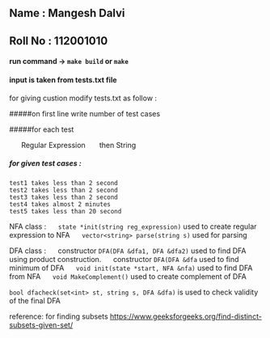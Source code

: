 ## Name : Mangesh Dalvi

## Roll No : 112001010

#### run command -> ``` make build ``` or ``` make ```

#### input is taken from tests.txt file
for giving custion modify tests.txt as follow : 

#####on first line write number of test cases

#####for each test 

$~~~~~$  Regular Expression 
$~~~~~$  then String

##### for given test cases : 
    test1 takes less than 2 second
    test2 takes less than 2 second
    test3 takes less than 2 second
    test4 takes almost 2 minutes
    test5 takes less than 20 second

NFA class : 
$~~~~~$```state *init(string reg_expression)``` used to create regular expression to NFA
$~~~~~$```vector<string> parse(string s)``` used for parsing

DFA class :
$~~~~~$constructor ```DFA(DFA &dfa1, DFA &dfa2)``` used to find DFA using product construction.
$~~~~~$constructor ```DFA(DFA &dfa``` used to find minimum of DFA
$~~~~~$```void init(state *start, NFA &nfa)``` used to find DFA from NFA
$~~~~~$```void MakeComplement()``` used to create complement of DFA

```bool dfacheck(set<int> st, string s, DFA &dfa)``` is used to check validity of the final DFA

reference:
    for finding subsets
    https://www.geeksforgeeks.org/find-distinct-subsets-given-set/

